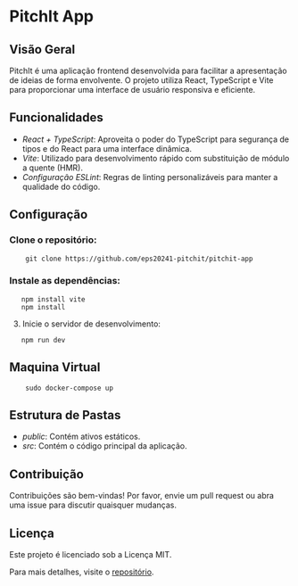 # PitchIt App

## Visão Geral

PitchIt é uma aplicação frontend desenvolvida para facilitar a apresentação de ideias de forma envolvente. O projeto utiliza React, TypeScript e Vite para proporcionar uma interface de usuário responsiva e eficiente.

## Funcionalidades

- *React + TypeScript*: Aproveita o poder do TypeScript para segurança de tipos e do React para uma interface dinâmica.
- *Vite*: Utilizado para desenvolvimento rápido com substituição de módulo a quente (HMR).
- *Configuração ESLint*: Regras de linting personalizáveis para manter a qualidade do código.

## Configuração

### Clone o repositório:
```
    git clone https://github.com/eps20241-pitchit/pitchit-app
```
### Instale as dependências:
```
   npm install vite
   npm install
```
   
3. Inicie o servidor de desenvolvimento:
```
   npm run dev
 ```  
## Maquina Virtual
```
    sudo docker-compose up
```
## Estrutura de Pastas

- *public*: Contém ativos estáticos.
- *src*: Contém o código principal da aplicação.

## Contribuição

Contribuições são bem-vindas! Por favor, envie um pull request ou abra uma issue para discutir quaisquer mudanças.

## Licença

Este projeto é licenciado sob a Licença MIT.

Para mais detalhes, visite o [repositório](https://github.com/eps20241-pitchit/pitchit-app).
